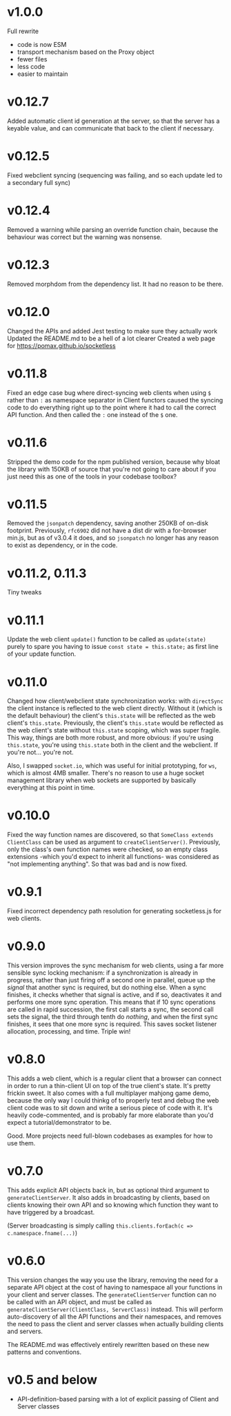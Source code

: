# v1.0.0

Full rewrite
- code is now ESM
- transport mechanism based on the Proxy object
- fewer files
- less code
- easier to maintain

# v0.12.7

Added automatic client id generation at the server, so that the server has a keyable value, and can communicate that back to the client if necessary.

# v0.12.5

Fixed webclient syncing (sequencing was failing, and so each update led to a secondary full sync)

# v0.12.4

Removed a warning while parsing an override function chain, because the behaviour was correct but the warning was nonsense.

# v0.12.3

Removed morphdom from the dependency list. It had no reason to be there.

# v0.12.0

Changed the APIs and added Jest testing to make sure they actually work
Updated the README.md to be a hell of a lot clearer
Created a web page for https://pomax.github.io/socketless

# v0.11.8

Fixed an edge case bug where direct-syncing web clients when using `$` rather than `:` as namespace separator in Client functors caused the syncing code to do everything right up to the point where it had to call the correct API function. And then called the `:` one instead of the `$` one.

# v0.11.6

Stripped the demo code for the npm published version, because why bloat the library with 150KB of source that you're not going to care about if you just need this as one of the tools in your codebase toolbox?

# v0.11.5

Removed the `jsonpatch` dependency, saving another 250KB of on-disk footprint. Previously, `rfc6902` did not have a dist dir with a for-browser min.js, but as of v3.0.4 it does, and so `jsonpatch` no longer has any reason to exist as dependency, or in the code.

# v0.11.2, 0.11.3

Tiny tweaks

# v0.11.1

Update the web client `update()` function to be called as `update(state)` purely to spare you having to issue `const state = this.state;` as first line of your update function.

# v0.11.0

Changed how client/webclient state synchronization works: with `directSync` the client instance is reflected to the web client directly. Without it (which is the default behaviour) the client's `this.state` will be reflected as the web client's `this.state`. Previously, the client's `this.state` would be reflected as the web client's state without `this.state` scoping, which was super fragile. This way, things are both more robust, and more obvious: if you're using `this.state`, you're using `this.state` both in the client and the webclient. If you're not... you're not.

Also, I swapped `socket.io`, which was useful for initial prototyping, for `ws`, which is almost 4MB smaller. There's no reason to use a huge socket management library when web sockets are supported by basically everything at this point in time.

# v0.10.0

Fixed the way function names are discovered, so that `SomeClass extends ClientClass` can be used as argument to `createClientServer()`. Previously, only the class's own function names were checked, so an empty class extensions -which you'd expect to inherit all functions- was considered as "not implementing anything". So that was bad and is now fixed.

# v0.9.1

Fixed incorrect dependency path resolution for generating socketless.js for web clients.

# v0.9.0

This version improves the sync mechanism for web clients, using a far more sensible sync locking mechanism: if a synchronization is already in progress, rather than just firing off a second one in parallel, queue up the _signal_ that another sync is required, but do nothing else. When a sync finishes, it checks whether that signal is active, and if so, deactivates it and performs one more sync operation. This means that if 10 sync operations are called in rapid succession, the first call starts a sync, the second call sets the signal, the third through tenth do _nothing_, and when the first sync finishes, it sees that one more sync is required. This saves socket listener allocation, processing, and time. Triple win!

# v0.8.0

This adds a web client, which is a regular client that a browser can connect in order to run a thin-client UI on top of the true client's state. It's pretty frickin sweet. It also comes with a full multiplayer mahjong game demo, because the only way I could thinkg of to properly test and debug the web client code was to sit down and write a serious piece of code with it. It's heavily code-commented, and is probably far more elaborate than you'd expect a tutorial/demonstrator to be.

Good. More projects need full-blown codebases as examples for how to use them.

# v0.7.0

This adds explicit API objects back in, but as optional third argument to `generateClientServer`. It also adds in broadcasting by clients, based on clients knowing their own API and so knowing which function they want to have triggered by a broadcast.

(Server broadcasting is simply calling `this.clients.forEach(c => c.namespace.fname(...)`)

# v0.6.0

This version changes the way you use the library, removing the need for a separate API object at the cost of having to namespace all your functions in your client and server classes. The `generateClientServer` function can no be called with an API object, and must be called as `generateClientServer(ClientClass, ServerClass)` instead. This will perform auto-discovery of all the API functions and their namespaces, and removes the need to pass the client and server classes when actually building clients and servers.

The README.md was effectively entirely rewritten based on these new patterns and conventions.

# v0.5 and below

- API-definition-based parsing with a lot of explicit passing of Client and Server classes

